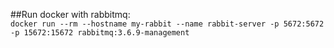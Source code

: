 ##Run docker with rabbitmq:
<br>`docker run --rm --hostname my-rabbit --name rabbit-server -p 5672:5672 -p 15672:15672 rabbitmq:3.6.9-management`
